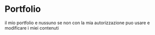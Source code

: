 # Portfolio
il mio portfolio e nussuno se non con la mia autorizzazione puo usare e modificare i miei contenuti
